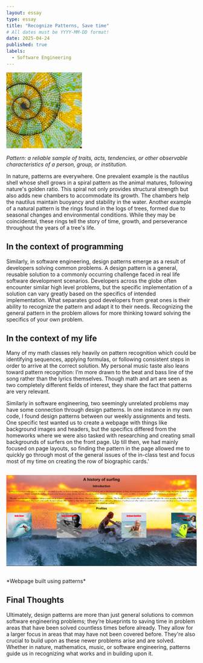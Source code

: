 ```yaml
---
layout: essay
type: essay
title: "Recognize Patterns, Save time"
# All dates must be YYYY-MM-DD format!
date: 2025-04-24
published: true
labels:
  - Software Engineering
---
```


<img width="200px" class="rounded float-start pe-4" src="../img/patterns/chameleon_tail.jpg">
<br>

*Pattern: a reliable sample of traits, acts, tendencies, or other observable characteristics of a person, group, or institution.*
<br>

In nature, patterns are everywhere. One prevalent example is the nautilus shell whose shell grows in a spiral pattern as the animal matures, following nature's golden ratio. This spiral not only provides structural strength but also adds new chambers to accommodate its growth. The chambers help the nautilus maintain buoyancy and stability in the water. Another example of a natural pattern is the rings found in the logs of trees, formed due to seasonal changes and environmental conditions. While they may be coincidental, these rings tell the story of time, growth, and perseverance throughout the years of a tree's life.

## In the context of programming

Similarly, in software engineering, design patterns emerge as a result of developers solving common problems. A design pattern is a general, reusable solution to a commonly occurring challenge faced in real life software development scenarios. Developers across the globe often encounter similar high level problems, but the specific implementation of a solution can vary greatly based on the specifics of intended implementation. What separates good developers from great ones is their ability to recognize the pattern and adapt it to their needs. Recognizing the general pattern in the problem allows for more thinking toward solving the specifics of your own problem.

## In the context of my life
Many of my math classes rely heavily on pattern recognition which could be identifying sequences, applying formulas, or following consistent steps in order to arrive at the correct solution. My personal music taste also leans toward pattern recognition: I’m more drawn to the beat and bass line of the song rather than the lyrics themselves. Though math and art are seen as two completely different fields of interest, they share the fact that patterns are very relevant. 

Similarly in software engineering, two seemingly unrelated problems may have some connection through design patterns. In one instance in my own code, I found design patterns between our weekly assignments and tests. One specific test wanted us to create a webpage with things like background images and headers, but the specifics differed from the homeworks where we were also tasked with researching and creating small backgrounds of surfers on the front page. Up till then, we had mainly focused on page layouts, so finding the pattern in the page allowed me to quickly go through most of the general issues of the in-class test and focus most of my time on creating the row of biographic cards.'

<div style="margin: 2em 0;">
  <img src="../img/patterns/patterns_surf.png" alt="Surfing Page" width="600">
  <br>
</div>
*Webpage built using patterns*
<br>

## Final Thoughts

Ultimately, design patterns are more than just general solutions to common software engineering problems; they’re blueprints to saving time in problem areas that have been solved countless times before already. They allow for a larger focus in areas that may have not been covered before. They're also crucial to build upon as these newer problems arise and are solved. Whether in nature, mathematics, music, or software engineering, patterns guide us in recognizing what works and in building upon it.
